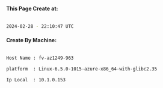
   
#### This Page Create at:

```bash

2024-02-28 - 22:10:47 UTC

```

#### Create By Machine:

```bash

Host Name : fv-az1249-963

platform  : Linux-6.5.0-1015-azure-x86_64-with-glibc2.35

Ip Local  : 10.1.0.153

```

